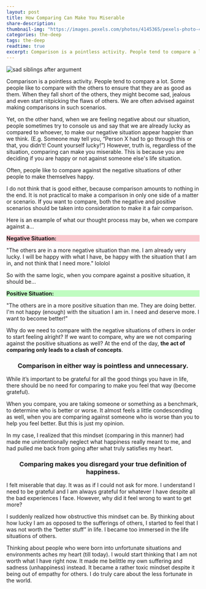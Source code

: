 ```yaml
---
layout: post
title: How Comparing Can Make You Miserable
share-description:
thumbnail-img: "https://images.pexels.com/photos/4145365/pexels-photo-4145365.jpeg"
categories: the-deep
tags: the-deep
readtime: true
excerpt: Comparison is a pointless activity. People tend to compare a lot. Some people like to compare with the others to ensure that they are as good as them. When they fall short of the others, they might become sad, jealous and even start nitpicking the flaws of others. We are often advised against making comparisons in such scenarios.
---
```


![sad siblings after argument](https://images.pexels.com/photos/4145365/pexels-photo-4145365.jpeg)

Comparison is a pointless activity. People tend to compare a lot. Some people like to compare with the others to ensure that they are as good as them. When they fall short of the others, they might become sad, jealous and even start nitpicking the flaws of others. We are often advised against making comparisons in such scenarios.

Yet, on the other hand, when we are feeling negative about our situation, people sometimes try to console us and say that we are already lucky as compared to whoever, to make our negative situation appear happier than we think. (E.g. Someone may tell you, “Person X had to go through this or that, you didn’t! Count yourself lucky!”) However, truth is, regardless of the situation, comparing can make you miserable. This is because you are deciding if you are happy or not against someone else's life situation.

Often, people like to compare against the negative situations of other people to make themselves happy.

I do not think that is good either, because comparison amounts to nothing in the end. It is not practical to make a comparison in only one side of a matter or scenario. If you want to compare, both the negative and positive scenarios should be taken into consideration to make it a fair comparison.

Here is an example of what our thought process may be, when we compare against a...

<div class="flexbox-bord">
  <div style="background-color: #f9c9cf;"><p><b>Negative Situation:</b></p></div>
  <div><p>"The others are in a more negative situation than me. I am already very lucky. I will be happy with what I have, be happy with the situation that I am in, and not think that I need more." lololol</p></div>
</div>

So with the same logic, when you compare against a positive situation, it should be...

<div class="flexbox-bord">
  <div style="background-color: #c0fcc1;"><p><b>Positive Situation:</b></p></div>
  <div><p>"The others are in a more positive situation than me. They are doing better. I'm not happy (enough) with the situation I am in. I need and deserve more. I want to become better!"</p></div>
</div>

Why do we need to compare with the negative situations of others in order to start feeling alright? If we want to compare, why are we not comparing against the positive situations as well? At the end of the day, **the act of comparing only leads to a clash of concepts**.

<h3 style="text-align:center;">Comparison in either way is pointless and unnecessary.</h3>

While it’s important to be grateful for all the good things you have in life, there should be no need for comparing to make you feel that way (become grateful).

When you compare, you are taking someone or something as a benchmark, to determine who is better or worse. It almost feels a little condescending as well, when you are comparing against someone who is worse than you to help you feel better. But this is just my opinion.

In my case, I realized that this mindset (comparing in this manner) had made me unintentionally neglect what happiness really meant to me, and had pulled me back from going after what truly satisfies my heart.

<h3 style="text-align:center;">Comparing makes you disregard your true definition of happiness.</h3>

I felt miserable that day. It was as if I could not ask for more. I understand I need to be grateful and I am always grateful for whatever I have despite all the bad experiences I face. However, why did it feel wrong to want to get more?

I suddenly realized how obstructive this mindset can be. By thinking about how lucky I am as opposed to the sufferings of others, I started to feel that I was not worth the “better stuff” in life. I became too immersed in the life situations of others.

Thinking about people who were born into unfortunate situations and environments aches my heart (till today). I would start thinking that I am not worth what I have right now. It made me belittle my own suffering and sadness (unhappiness) instead. It became a rather toxic mindset despite it being out of empathy for others. I do truly care about the less fortunate in the world.
